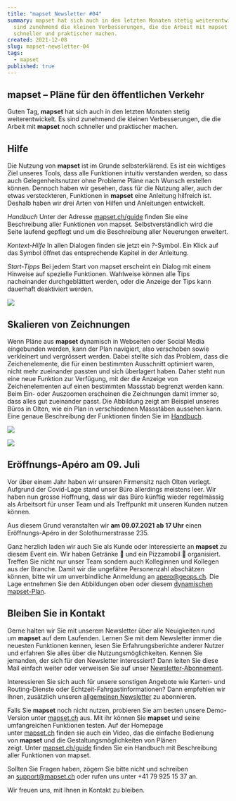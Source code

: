 ```yaml
---
title: "mapset Newsletter #04"
summary: mapset hat sich auch in den letzten Monaten stetig weiterentwickelt. Es
  sind zunehmend die kleinen Verbesserungen, die die Arbeit mit mapset noch
  schneller und praktischer machen.
created: 2021-12-08
slug: mapset-newsletter-04
tags:
  - mapset
published: true
---
```

## mapset – Pläne für den öffentlichen Verkehr

Guten Tag,
**mapset** hat sich auch in den letzten Monaten stetig weiterentwickelt. Es sind zunehmend die kleinen Verbesserungen, die die Arbeit mit **mapset** noch schneller und praktischer machen.

## Hilfe

Die Nutzung von **mapset** ist im Grunde selbsterklärend. Es ist ein wichtiges Ziel unseres Tools, dass alle Funktionen intuitiv verstanden werden, so dass auch Gelegenheitsnutzer ohne Probleme Pläne nach Wunsch erstellen können. Dennoch haben wir gesehen, dass für die Nutzung aller, auch der etwas versteckteren, Funktionen in **mapset** eine Anleitung hilfreich ist. Deshalb haben wir drei Arten von Hilfen und Anleitungen
entwickelt.

*Handbuch*
Unter der Adresse [mapset.ch/guide](https://mapset.ch/guide "mapset guide") finden Sie eine Beschreibung aller Funktionen von mapset. Selbstverständlich wird die Seite laufend gepflegt und um die Beschreibung aller Neuerungen erweitert.

*Kontext-Hilfe*
In allen Dialogen finden sie jetzt ein *?*-Symbol. Ein Klick auf das Symbol öffnet das entsprechende Kapitel in der Anleitung.

*Start-Tipps*
Bei jedem Start von mapset erscheint ein Dialog mit einem Hinweise auf spezielle Funktionen. Wahlweise können alle Tips nacheinander durchgeblättert werden, oder die Anzeige der Tips kann dauerhaft deaktiviert werden.

![](/images/blog/mapset-newsletter-04/0ca8a35b-8ae9-55b8-2634-1094ae9be54e.png)

## Skalieren von Zeichnungen

Wenn Pläne aus **mapset** dynamisch in Webseiten oder Social Media eingebunden werden, kann der Plan navigiert, also verschoben sowie verkleinert und vergrössert werden. Dabei stellte sich das Problem, dass die Zeichenelemente, die für einen bestimmten Ausschnitt optimiert waren, nicht mehr zueinander passten und sich überlagert haben.
Daher steht nun eine neue Funktion zur Verfügung, mit der die Anzeige von Zeichenelementen auf einen bestimmten Massstab begrenzt werden kann. Beim Ein- oder Auszoomen erscheinen die Zeichnungen damit immer so, dass alles gut zueinander passt.
Die Abbildung zeigt am Beispiel unseres Büros in Olten, wie ein Plan in verschiedenen Massstäben aussehen kann.
Eine genaue Beschreibung der Funktionen finden Sie im [Handbuch](https://mapset.ch/guide/#zoom-einschr%C3%A4nkungen).

![](/images/blog/mapset-newsletter-04/dd4f67c6-829c-9a63-377b-a384c8ef429d.png)

![](/images/blog/mapset-newsletter-04/94d2501e-48e4-1421-0636-dc2660bf8e14.png)

## Eröffnungs-Apéro am 09. Juli

Vor über einem Jahr haben wir unseren Firmensitz nach Olten verlegt. Aufgrund der Covid-Lage stand unser Büro allerdings meistens leer. Wir haben nun grosse Hoffnung, dass wir das Büro künftig wieder regelmässig als Arbeitsort für unser Team und als Treffpunkt mit unseren Kunden nutzen können.

Aus diesem Grund veranstalten wir 
**am 09.07.2021** 
**ab 17 Uhr** 
einen Eröffnungs-Apéro in der Solothurnerstrasse 235.

Ganz herzlich laden wir auch Sie als Kunde oder Interessierte an **mapset** zu diesem Event ein. Wir haben Getränke 🍺 und ein Pizzamobil 🍕 organisiert.
Treffen Sie nicht nur unser Team sondern auch Kolleginnen und Kollegen aus der Branche.
Damit wir die ungefähre Personenzahl abschätzen können, bitte wir um unverbindliche Anmeldung an [apero@geops.ch](mailto:apero@geops.ch?subject=Apero%20am%2009.07.).
Die Lage entnehmen Sie den Abbildungen oben oder diesem [dynamischen mapset-Plan](https://geops.sh/32A39B189420DDDBA).

## Bleiben Sie in Kontakt 

Gerne halten wir Sie mit unserem Newsletter über alle Neuigkeiten rund um **mapset** auf dem Laufenden. Lernen Sie mit dem Newsletter immer die neuesten Funktionen kennen, lesen Sie Erfahrungsberichte anderer Nutzer und erfahren Sie alles über die Nutzungsmöglichkeiten. Kennen Sie jemanden, der sich für den Newsletter interessiert? Dann leiten Sie diese Mail einfach weiter oder verweisen Sie auf unser [Newsletter-Abonnement](https://geops.sh/mapset).

Interessieren Sie sich auch für unsere sonstigen Angebote wie Karten- und Routing-Dienste oder Echtzeit-Fahrgastinformationen? Dann empfehlen wir Ihnen, zusätzlich unseren [allgemeinen Newsletter](http://geops.sh/geopsnews) zu abonnieren.

Falls Sie **mapset** noch nicht nutzen, probieren Sie am besten unsere Demo-Version unter [mapset.ch](https://editor.mapset.ch/) aus. Mit ihr können Sie **mapset** und seine umfangreichen Funktionen testen. Auf der Homepage unter [mapset.ch](https://mapset.ch/) finden sie auch ein Video, das die einfache Bedienung von **mapset** und die Gestaltungsmöglichkeiten von Plänen zeigt. Unter [mapset.ch/guide](https://mapset.ch/guide "mapset guide") finden Sie ein Handbuch mit Beschreibung aller Funktionen von mapset.

Sollten Sie Fragen haben, zögern Sie bitte nicht und schreiben an [support@mapset.ch](mailto:support@mapset.ch) oder rufen uns unter +41 79 925 15 37 an.

Wir freuen uns, mit Ihnen in Kontakt zu bleiben.